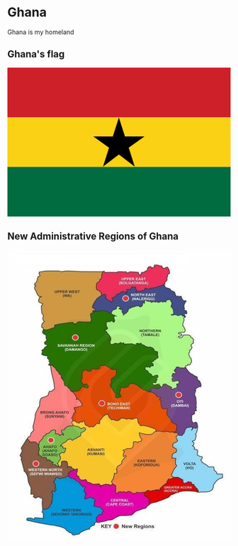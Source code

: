 # Ghana

Ghana is my homeland

## Ghana's flag
![](Flag-Ghana.jpg)

## New Administrative Regions of Ghana
![](Ghana.jpg) 
